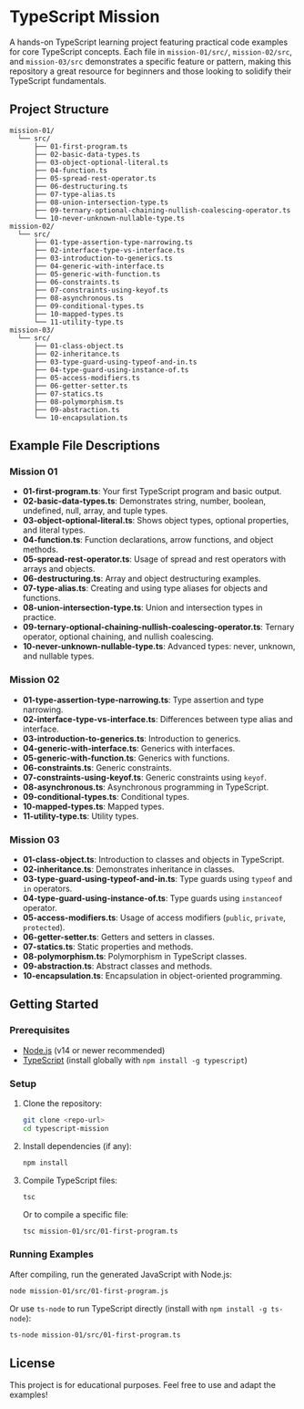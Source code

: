 # TypeScript Mission

A hands-on TypeScript learning project featuring practical code examples for core TypeScript concepts. Each file in `mission-01/src/`, `mission-02/src`, and `mission-03/src` demonstrates a specific feature or pattern, making this repository a great resource for beginners and those looking to solidify their TypeScript fundamentals.

## Project Structure

```
mission-01/
  └── src/
      ├── 01-first-program.ts
      ├── 02-basic-data-types.ts
      ├── 03-object-optional-literal.ts
      ├── 04-function.ts
      ├── 05-spread-rest-operator.ts
      ├── 06-destructuring.ts
      ├── 07-type-alias.ts
      ├── 08-union-intersection-type.ts
      ├── 09-ternary-optional-chaining-nullish-coalescing-operator.ts
      └── 10-never-unknown-nullable-type.ts
mission-02/
  └── src/
      ├── 01-type-assertion-type-narrowing.ts
      ├── 02-interface-type-vs-interface.ts
      ├── 03-introduction-to-generics.ts
      ├── 04-generic-with-interface.ts
      ├── 05-generic-with-function.ts
      ├── 06-constraints.ts
      ├── 07-constraints-using-keyof.ts
      ├── 08-asynchronous.ts
      ├── 09-conditional-types.ts
      ├── 10-mapped-types.ts
      └── 11-utility-type.ts
mission-03/
  └── src/
      ├── 01-class-object.ts
      ├── 02-inheritance.ts
      ├── 03-type-guard-using-typeof-and-in.ts
      ├── 04-type-guard-using-instance-of.ts
      ├── 05-access-modifiers.ts
      ├── 06-getter-setter.ts
      ├── 07-statics.ts
      ├── 08-polymorphism.ts
      ├── 09-abstraction.ts
      └── 10-encapsulation.ts
```

## Example File Descriptions

### Mission 01

- **01-first-program.ts**: Your first TypeScript program and basic output.
- **02-basic-data-types.ts**: Demonstrates string, number, boolean, undefined, null, array, and tuple types.
- **03-object-optional-literal.ts**: Shows object types, optional properties, and literal types.
- **04-function.ts**: Function declarations, arrow functions, and object methods.
- **05-spread-rest-operator.ts**: Usage of spread and rest operators with arrays and objects.
- **06-destructuring.ts**: Array and object destructuring examples.
- **07-type-alias.ts**: Creating and using type aliases for objects and functions.
- **08-union-intersection-type.ts**: Union and intersection types in practice.
- **09-ternary-optional-chaining-nullish-coalescing-operator.ts**: Ternary operator, optional chaining, and nullish coalescing.
- **10-never-unknown-nullable-type.ts**: Advanced types: never, unknown, and nullable types.

### Mission 02

- **01-type-assertion-type-narrowing.ts**: Type assertion and type narrowing.
- **02-interface-type-vs-interface.ts**: Differences between type alias and interface.
- **03-introduction-to-generics.ts**: Introduction to generics.
- **04-generic-with-interface.ts**: Generics with interfaces.
- **05-generic-with-function.ts**: Generics with functions.
- **06-constraints.ts**: Generic constraints.
- **07-constraints-using-keyof.ts**: Generic constraints using `keyof`.
- **08-asynchronous.ts**: Asynchronous programming in TypeScript.
- **09-conditional-types.ts**: Conditional types.
- **10-mapped-types.ts**: Mapped types.
- **11-utility-type.ts**: Utility types.

### Mission 03

- **01-class-object.ts**: Introduction to classes and objects in TypeScript.
- **02-inheritance.ts**: Demonstrates inheritance in classes.
- **03-type-guard-using-typeof-and-in.ts**: Type guards using `typeof` and `in` operators.
- **04-type-guard-using-instance-of.ts**: Type guards using `instanceof` operator.
- **05-access-modifiers.ts**: Usage of access modifiers (`public`, `private`, `protected`).
- **06-getter-setter.ts**: Getters and setters in classes.
- **07-statics.ts**: Static properties and methods.
- **08-polymorphism.ts**: Polymorphism in TypeScript classes.
- **09-abstraction.ts**: Abstract classes and methods.
- **10-encapsulation.ts**: Encapsulation in object-oriented programming.

## Getting Started

### Prerequisites

- [Node.js](https://nodejs.org/) (v14 or newer recommended)
- [TypeScript](https://www.typescriptlang.org/) (install globally with `npm install -g typescript`)

### Setup

1. Clone the repository:
   ```sh
   git clone <repo-url>
   cd typescript-mission
   ```
2. Install dependencies (if any):
   ```sh
   npm install
   ```
3. Compile TypeScript files:
   ```sh
   tsc
   ```
   Or to compile a specific file:
   ```sh
   tsc mission-01/src/01-first-program.ts
   ```

### Running Examples

After compiling, run the generated JavaScript with Node.js:

```sh
node mission-01/src/01-first-program.js
```

Or use `ts-node` to run TypeScript directly (install with `npm install -g ts-node`):

```sh
ts-node mission-01/src/01-first-program.ts
```

## License

This project is for educational purposes. Feel free to use and adapt the examples!
